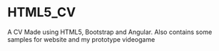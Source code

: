 # HTML5_CV
A CV Made using HTML5, Bootstrap and Angular.  Also contains some samples for website and my prototype videogame
